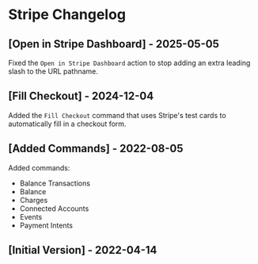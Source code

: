 # Stripe Changelog

## [Open in Stripe Dashboard] - 2025-05-05

Fixed the `Open in Stripe Dashboard` action to stop adding an extra leading slash to the URL pathname.

## [Fill Checkout] - 2024-12-04

Added the `Fill Checkout` command that uses Stripe's test cards to automatically fill in a checkout form.

## [Added Commands] - 2022-08-05

Added commands:

- Balance Transactions
- Balance
- Charges
- Connected Accounts
- Events
- Payment Intents

## [Initial Version] - 2022-04-14
